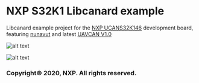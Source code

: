 # NXP S32K1 Libcanard example 
Libcanard example project for the [NXP UCANS32K146](https://www.nxp.com/design/development-boards/automotive-development-platforms/s32k-mcu-platforms/can-fd-development-system-for-drones-rovers-and-mobile-robotics:UCANS32K146) development board, featuring [nunavut](https://github.com/UAVCAN/nunavut) and latest [UAVCAN V1.0](https://uavcan.org/specification/)

 ![alt text](https://github.com/noxuz/libuavcan_demo/blob/master/board_connection.jpg?raw=true)

 ![alt text](https://i.ibb.co/ncFtM2T/NXP-SCSW-SOLID-Black-Horizontal.png) 
 ### Copyright© 2020, NXP. All rights reserved.

